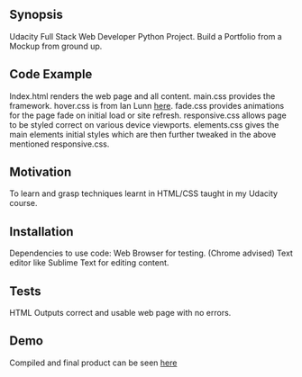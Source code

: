 ## Synopsis

Udacity Full Stack Web Developer Python Project. Build a Portfolio from a Mockup
from ground up.

## Code Example

Index.html renders the web page and all content. main.css provides the framework.
hover.css is from Ian Lunn [here](http://ianlunn.github.io/Hover/ "Hover.css").
fade.css provides animations for the page fade on initial load or site refresh. responsive.css allows page to be styled correct on various device viewports.
elements.css gives the main elements initial styles which are then further tweaked in the above mentioned responsive.css.

## Motivation

To learn and grasp techniques learnt in HTML/CSS taught in my Udacity course.

## Installation

Dependencies to use code:
Web Browser for testing. (Chrome advised)
Text editor like Sublime Text for editing content.

## Tests

HTML Outputs correct and usable web page with no errors.

## Demo

Compiled and final product can be seen [here](http://gmawji.com/udacity_portfolio/index.html "Build a Portfolio Site")
